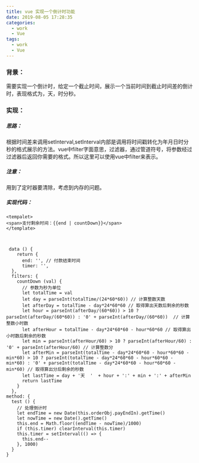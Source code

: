 ```yaml
---
title: vue 实现一个倒计时功能
date: 2019-08-05 17:28:35
categories: 
  - work
  - Vue
tags: 
  - work
  - Vue
---
```


### 背景：
需要实现一个倒计时，给定一个截止时间，展示一个当前时间到截止时间差的倒计时，表现格式为，天，时分秒。
### 实现：
##### 思路：
根据时间差来调用setInterval,setInterval内部是调用将时间戳转化为年月日时分秒的格式展示的方法。vue中filter字面意思，过滤器，通过管道符号，将参数经过过滤器后返回你需要的格式。所以这里可以使用vue中filter来表示。
##### 注意：
用到了定时器要清除，考虑到内存的问题。
 <!--more-->
##### 实现代码：

```
<tempalet>
<span>支付剩余时间：{{end | countDown}}</span>
</template>



 data () {
    return {
      end: '', // 付款结束时间
      timer: '',
  },
  filters: {
    countDown (val) {
      // 参数为秒为单位
      let totalTime = val
      let day = parseInt(totalTime/(24*60*60)) // 计算整数天数
      let afterDay = totalTime - day*24*60*60 // 取得算出天数后剩余的秒数
      let hour = parseInt(afterDay/(60*60)) > 10 ? parseInt(afterDay/(60*60)) : '0' + parseInt(afterDay/(60*60))  // 计算整数小时数
      let afterHour = totalTime - day*24*60*60 - hour*60*60 // 取得算出小时数后剩余的秒数
      let min = parseInt(afterHour/60) > 10 ? parseInt(afterHour/60) : '0' + parseInt(afterHour/60) // 计算整数分
      let afterMin = parseInt(totalTime - day*24*60*60 - hour*60*60 - min*60) > 10 ? parseInt(totalTime - day*24*60*60 - hour*60*60 - min*60) : '0' + parseInt(totalTime - day*24*60*60 - hour*60*60 - min*60) // 取得算出分后剩余的秒数
      let lastTime = day + '天  '  + hour + ':' + min + ':' + afterMin
      return lastTime
    }
  },
method: {
  test () {
    // 处理倒计时
    let endTime = new Date(this.orderObj.payEndIn).getTime()
    let nowTime = new Date().getTime()
    this.end = Math.floor((endTime - nowTime)/1000)
    if (this.timer) clearInterval(this.timer)
    this.timer = setInterval(() => {
      this.end--
    }, 1000)
  }
}
```